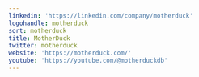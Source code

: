 ```yaml
---
linkedin: 'https://linkedin.com/company/motherduck'
logohandle: motherduck
sort: motherduck
title: MotherDuck
twitter: motherduck
website: 'https://motherduck.com/'
youtube: 'https://youtube.com/@motherduckdb'
---
```

